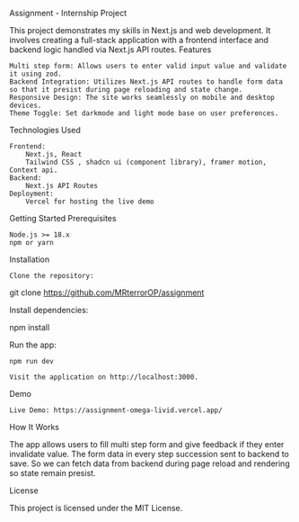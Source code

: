 Assignment - Internship Project

This project demonstrates my skills in Next.js and web development. It involves creating a full-stack application with a frontend interface and backend logic handled via Next.js API routes.
Features

    Multi step form: Allows users to enter valid input value and validate it using zod.
    Backend Integration: Utilizes Next.js API routes to handle form data so that it presist during page reloading and state change.
    Responsive Design: The site works seamlessly on mobile and desktop devices.
    Theme Toggle: Set darkmode and light mode base on user preferences.

Technologies Used

    Frontend:
        Next.js, React
        Tailwind CSS , shadcn ui (component library), framer motion, Context api. 
    Backend:
        Next.js API Routes
    Deployment:
        Vercel for hosting the live demo

Getting Started
Prerequisites

    Node.js >= 18.x
    npm or yarn

Installation

    Clone the repository:

git clone https://github.com/MRterrorOP/assignment

Install dependencies:

npm install

Run the app:

    npm run dev

    Visit the application on http://localhost:3000.

Demo

    Live Demo: https://assignment-omega-livid.vercel.app/

How It Works

The app allows users to fill multi step form and give feedback if they enter invalidate value. The form data in every step succession sent to backend to save. So we can fetch data from backend during page reload and rendering so state remain presist.

License

This project is licensed under the MIT License.
